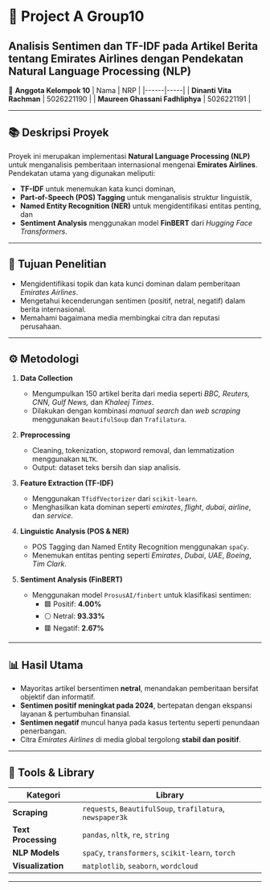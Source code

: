 # 🧠 Project A Group10  
**Analisis Sentimen dan TF-IDF pada Artikel Berita tentang Emirates Airlines dengan Pendekatan Natural Language Processing (NLP)**  
---

👥 **Anggota Kelompok 10**
| Nama | NRP |
|------|-----|
| **Dinanti Vita Rachman** | 5026221190 |
| **Maureen Ghassani Fadhliphya** | 5026221191 |

---

## 📚 Deskripsi Proyek  

Proyek ini merupakan implementasi **Natural Language Processing (NLP)** untuk menganalisis pemberitaan internasional mengenai **Emirates Airlines**.  
Pendekatan utama yang digunakan meliputi:
- **TF-IDF** untuk menemukan kata kunci dominan,  
- **Part-of-Speech (POS) Tagging** untuk menganalisis struktur linguistik,  
- **Named Entity Recognition (NER)** untuk mengidentifikasi entitas penting, dan  
- **Sentiment Analysis** menggunakan model **FinBERT** dari *Hugging Face Transformers*.  

---

## 🎯 Tujuan Penelitian  

- Mengidentifikasi topik dan kata kunci dominan dalam pemberitaan *Emirates Airlines*.  
- Mengetahui kecenderungan sentimen (positif, netral, negatif) dalam berita internasional.  
- Memahami bagaimana media membingkai citra dan reputasi perusahaan.  

---

## ⚙️ Metodologi  

1. **Data Collection**  
   - Mengumpulkan 150 artikel berita dari media seperti *BBC, Reuters, CNN, Gulf News,* dan *Khaleej Times*.  
   - Dilakukan dengan kombinasi *manual search* dan *web scraping* menggunakan `BeautifulSoup` dan `Trafilatura`.  

2. **Preprocessing**  
   - Cleaning, tokenization, stopword removal, dan lemmatization menggunakan `NLTK`.  
   - Output: dataset teks bersih dan siap analisis.  

3. **Feature Extraction (TF-IDF)**  
   - Menggunakan `TfidfVectorizer` dari `scikit-learn`.  
   - Menghasilkan kata dominan seperti *emirates*, *flight*, *dubai*, *airline*, dan *service*.  

4. **Linguistic Analysis (POS & NER)**  
   - POS Tagging dan Named Entity Recognition menggunakan `spaCy`.  
   - Menemukan entitas penting seperti *Emirates*, *Dubai*, *UAE*, *Boeing*, *Tim Clark*.  

5. **Sentiment Analysis (FinBERT)**  
   - Menggunakan model `ProsusAI/finbert` untuk klasifikasi sentimen:  
     - 🟩 Positif: **4.00%**  
     - ⚪ Netral: **93.33%**  
     - 🟥 Negatif: **2.67%**  

---

## 📊 Hasil Utama  

- Mayoritas artikel bersentimen **netral**, menandakan pemberitaan bersifat objektif dan informatif.  
- **Sentimen positif meningkat pada 2024**, bertepatan dengan ekspansi layanan & pertumbuhan finansial.  
- **Sentimen negatif** muncul hanya pada kasus tertentu seperti penundaan penerbangan.  
- Citra *Emirates Airlines* di media global tergolong **stabil dan positif**.  

---

## 🧩 Tools & Library  

| Kategori | Library |
|-----------|----------|
| **Scraping** | `requests`, `BeautifulSoup`, `trafilatura`, `newspaper3k` |
| **Text Processing** | `pandas`, `nltk`, `re`, `string` |
| **NLP Models** | `spaCy`, `transformers`, `scikit-learn`, `torch` |
| **Visualization** | `matplotlib`, `seaborn`, `wordcloud` |

---


